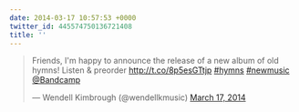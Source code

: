 ```yaml
---
date: 2014-03-17 10:57:53 +0000
twitter_id: 445574750136721408
title: ''
---
```


<blockquote class="twitter-tweet"><p lang="en" dir="ltr">Friends, I&#39;m happy to announce the release of a new album of old hymns! Listen &amp; preorder <a href="http://t.co/8p5esGTtjp">http://t.co/8p5esGTtjp</a> <a href="https://twitter.com/hashtag/hymns?src=hash&amp;ref_src=twsrc%5Etfw">#hymns</a> <a href="https://twitter.com/hashtag/newmusic?src=hash&amp;ref_src=twsrc%5Etfw">#newmusic</a> <a href="https://twitter.com/Bandcamp?ref_src=twsrc%5Etfw">@Bandcamp</a></p>&mdash; Wendell Kimbrough (@wendellkmusic) <a href="https://twitter.com/wendellkmusic/status/445566909782970368?ref_src=twsrc%5Etfw">March 17, 2014</a></blockquote>
<script async src="https://platform.twitter.com/widgets.js" charset="utf-8"></script>
